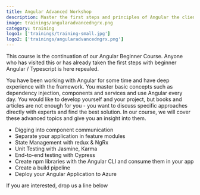 ```yaml
---
title: Angular Advanced Workshop
description: Master the first steps and principles of Angular the client side framework for building modern web applications.
image: trainings/angularadvancedngrx.png
category: training
logo1: ['trainings/training-small.jpg']
logo2: ['trainings/angularadvancedngrx.png']
---
```


This course is the continuation of our Angular Beginner Course. Anyone who has visited this or has already taken the first steps with beginner Angular / Typescript is here repealed.

You have been working with Angular for some time and have deep experience with the framework. You master basic concepts such as dependency injection, components and services and use Angular every day. You would like to develop yourself and your project, but books and articles are not enough for you - you want to discuss specific approaches directly with experts and find the best solution. In our course, we will cover these advanced topics and give you an insight into them.

- Digging into component communication
- Separate your application in feature modules
- State Management with redux & NgRx
- Unit Testing with Jasmine, Karma
- End-to-end testing with Cypress
- Create npm libraries with the Angular CLI and consume them in your app
- Create a build pipeline
- Deploy your Angular Application to Azure

If you are interested, drop us a line below
